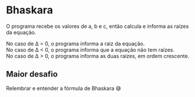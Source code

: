# Bhaskara #
O programa recebe os valores de a, b e c, então calcula e informa as raízes da equação.

No caso de Δ = 0, o programa informa a raiz da equação. <br>
No caso de Δ < 0, o programa informa que a equação não tem raízes. <br>
No caso de Δ > 0, o programa informa as duas raízes, em ordem crescente.

## Maior desafio ##
Relembrar e entender a fórmula de Bhaskara :sweat_smile:
